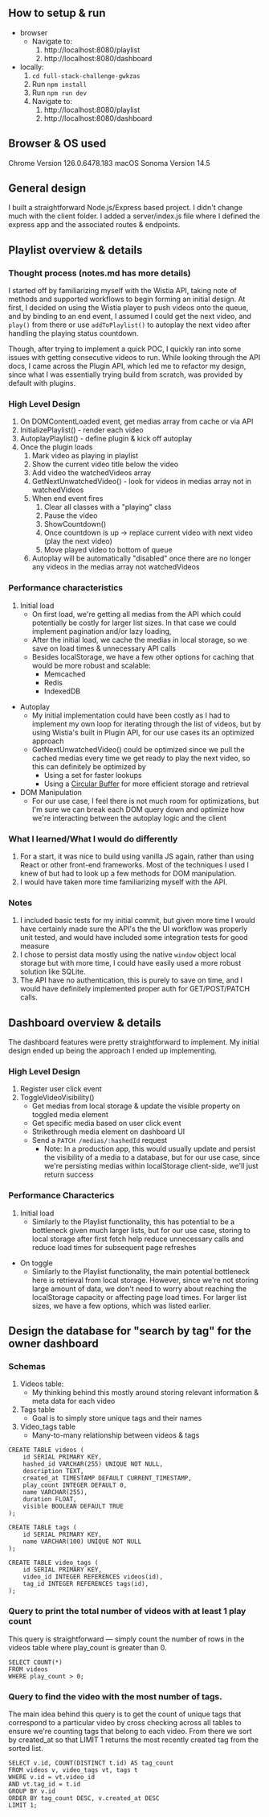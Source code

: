 ## How to setup & run

- browser
  - Navigate to:
    1. http://localhost:8080/playlist
    2. http://localhost:8080/dashboard
- locally:
  1.  `cd full-stack-challenge-gwkzas`
  2.  Run `npm install`
  3.  Run `npm run dev`
  4.  Navigate to:
      1. http://localhost:8080/playlist
      2. http://localhost:8080/dashboard

## Browser & OS used

Chrome Version 126.0.6478.183
macOS Sonoma Version 14.5

## General design

I built a straightforward Node.js/Express based project. I didn't change much with the client folder. I added a server/index.js file where I defined the express app and the associated routes & endpoints.

## Playlist overview & details

### Thought process (notes.md has more details)

I started off by familiarizing myself with the Wistia API, taking note of methods and supported workflows to begin forming an initial design. At first, I decided on using the Wistia player to push videos onto the queue, and by binding to an end event, I assumed I could get the next video, and `play()` from there or use `addToPlaylist()` to autoplay the next video after handling the playing status countdown.

Though, after trying to implement a quick POC, I quickly ran into some issues with getting consecutive videos to run. While looking through the API docs, I came across the Plugin API, which led me to refactor my design, since what I was essentially trying build from scratch, was provided by default with plugins.

### High Level Design

1. On DOMContentLoaded event, get medias array from cache or via API
2. InitializePlaylist() - render each video
3. AutoplayPlaylist() - define plugin & kick off autoplay
4. Once the plugin loads
   1. Mark video as playing in playlist
   2. Show the current video title below the video
   3. Add video the watchedVideos array
   4. GetNextUnwatchedVideo() - look for videos in medias array not in watchedVideos
   5. When end event fires
      1. Clear all classes with a "playing" class
      2. Pause the video
      3. ShowCountdown()
      4. Once countdown is up -> replace current video with next video (play the next video)
      5. Move played video to bottom of queue
   6. Autoplay will be automatically "disabled" once there are no longer any videos in the medias array not watchedVideos

### Performance characteristics

1. Initial load
   - On first load, we're getting all medias from the API which could potentially be costly for larger list sizes. In that case we could implement pagination and/or lazy loading,
   - After the initial load, we cache the medias in local storage, so we save on load times & unnecessary API calls
   - Besides localStorage, we have a few other options for caching that would be more robust and scalable:
     - Memcached
     - Redis
     - IndexedDB

- Autoplay
  - My initial implementation could have been costly as I had to implement my own loop for iterating through the list of videos, but by using Wistia's built in Plugin API, for our use cases its an optimized approach
  - GetNextUnwatchedVideo() could be optimized since we pull the cached medias every time we get ready to play the next video, so this can definitely be optimized by
    - Using a set for faster lookups
    - Using a [Circular Buffer](https://en.wikipedia.org/wiki/Circular_buffer) for more efficient storage and retrieval
- DOM Manipulation
  - For our use case, I feel there is not much room for optimizations, but I'm sure we can break each DOM query down and optimize how we're interacting between the autoplay logic and the client

### What I learned/What I would do differently

1. For a start, it was nice to build using vanilla JS again, rather than using React or other front-end frameworks. Most of the techniques I used I knew of but had to look up a few methods for DOM manipulation.
2. I would have taken more time familiarizing myself with the API.

### Notes

1. I included basic tests for my initial commit, but given more time I would have certainly made sure the API's the the UI workflow was properly unit tested, and would have included some integration tests for good measure
2. I chose to persist data mostly using the native `window` object local storage but with more time, I could have easily used a more robust solution like SQLite.
3. The API have no authentication, this is purely to save on time, and I would have definitely implemented proper auth for GET/POST/PATCH calls.

## Dashboard overview & details

The dashboard features were pretty straightforward to implement. My initial design ended up being the approach I ended up implementing.

### High Level Design

1. Register user click event
2. ToggleVideoVisibility()
   - Get medias from local storage & update the visible property on toggled media element
   - Get specific media based on user click event
   - Strikethrough media element on dashboard UI
   - Send a `PATCH /medias/:hashedId` request
     - Note: In a production app, this would usually update and persist the visibility of a media to a database, but for our use case, since we're persisting medias within localStorage client-side, we'll just return success

### Performance Characterics

1. Initial load
   - Similarly to the Playlist functionality, this has potential to be a bottleneck given much larger lists, but for our use case, storing to local storage after first fetch help reduce unnecessary calls and reduce load times for subsequent page refreshes

- On toggle
  - Similarly to the Playlist functionality, the main potential bottleneck here is retrieval from local storage. However, since we're not storing large amount of data, we don't need to worry about reaching the localStorage capacity or affecting page load times. For larger list sizes, we have a few options, which was listed earlier.

## Design the database for "search by tag" for the owner dashboard

### Schemas

1. Videos table:
   - My thinking behind this mostly around storing relevant information & meta data for each video
2. Tags table
   - Goal is to simply store unique tags and their names
3. Video_tags table
   - Many-to-many relationship between videos & tags

```
CREATE TABLE videos (
    id SERIAL PRIMARY KEY,
    hashed_id VARCHAR(255) UNIQUE NOT NULL,
    description TEXT,
    created_at TIMESTAMP DEFAULT CURRENT_TIMESTAMP,
    play_count INTEGER DEFAULT 0,
    name VARCHAR(255),
    duration FLOAT,
    visible BOOLEAN DEFAULT TRUE
);

CREATE TABLE tags (
    id SERIAL PRIMARY KEY,
    name VARCHAR(100) UNIQUE NOT NULL
);

CREATE TABLE video_tags (
    id SERIAL PRIMARY KEY,
    video_id INTEGER REFERENCES videos(id),
    tag_id INTEGER REFERENCES tags(id),
);
```

### Query to print the total number of videos with at least 1 play count

This query is straightforward — simply count the number of rows in the videos table where play_count is greater than 0.

```
SELECT COUNT(*)
FROM videos
WHERE play_count > 0;
```

### Query to find the video with the most number of tags.

The main idea behind this query is to get the count of unique tags that correspond to a particular video by cross checking across all tables to ensure we're counting tags that belong to each video. From there we sort by created_at so that LIMIT 1 returns the most recently created tag from the sorted list.

```
SELECT v.id, COUNT(DISTINCT t.id) AS tag_count
FROM videos v, video_tags vt, tags t
WHERE v.id = vt.video_id
AND vt.tag_id = t.id
GROUP BY v.id
ORDER BY tag_count DESC, v.created_at DESC
LIMIT 1;
```
